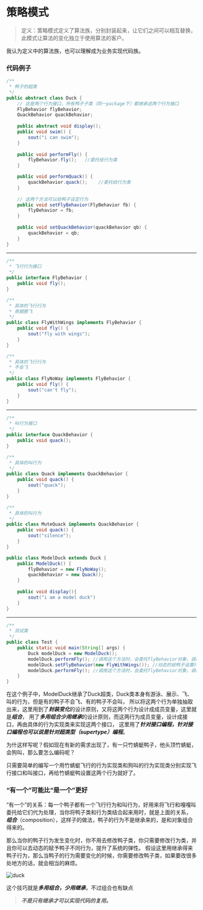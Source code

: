 # 策略模式
> 定义：策略模式定义了算法族，分别封装起来，让它们之间可以相互替换，此模式让算法的变化独立于使用算法的客户。

我认为定义中的算法族，也可以理解成为业务实现代码族。

### 代码例子
```java
/**
 * 鸭子的超类
 */
public abstract class Duck {
    // 这是两个行为接口，所有鸭子子类（同一package下）都继承这两个行为接口
    FlyBehavior flyBehavior;
    QuackBehavior quackBehavior;
    
    public abstract void display();
    public void swim() {
        sout("i can swim");
    }
    
    public void performFly() {
        flyBehavior.fly();   //委托给行为类
    }

    public void performQuack() {
        quackBehavior.quack();    //委托给行为类
    }
    
    // 这两个方法可以给鸭子设定行为
    public void setFlyBehavior(FlyBehavior fb) {
        flyBehavior = fb;
    }
    
    public void setQuackBehavior(quackBehavior qb) {
        quackBehavior = qb;
    }
}
```
---
```java
/**
 * 飞行行为接口
 */
public interface FlyBehavior {
    public void fly();
}

/**
 * 具体的飞行行为
 * 用翅膀飞
 */
public class FlyWithWings implements FlyBehavior {
    public void fly() {
        sout("fly with wings");
    }
}

/**
 * 具体的飞行行为
 * 不会飞
 */
public class FlyNoWay implements FlyBehavior {
    public void fly() {
        sout("can't fly");
    }
}
```
---
```java
/**
 * 叫行为接口
 */
public interface QuackBehavior {
    public void quack();
}

/**
 * 具体的叫行为
 */
public class Quack implements QuackBehavior {
    public void quack() {
        sout("quack");
    }
}

/**
 * 具体的叫行为
 */
public class MuteQuack implements QuackBehavior {
    public void quack() {
        sout("silence");
    }
}
```

```java
public class ModelDuck extends Duck {
    public ModelDuck() {
        flyBehavior = new FlyNoWay();
        quackBehavior = new Quack();
    }
    
    public void display(){
        sout("i am a model duck")
    }
}

```
---
```java
/**
 * 测试类
 */
public class Test {
    public static void main(String[] args) {
        Duck modelDuck = new ModelDuck();
        modelDuck.performFly(); //调用这个方法时，会委托flyBehavior对象，调用flyBehavior对象的fly方法，在这里flyBehavior对象就是FlyNoWay对象
        modelDuck.setFlyBehavior(new FlyWithWings()); //动态的给鸭子设置行为，flyBehavior对象变为FlyWithWings对象
        modelDuck.performFly(); //调用这个方法时，会委托flyBehavior对象，调用flyBehavior对象的fly方法，在这里flyBehavior对象是FlyWithWings对象
    }
}
```

在这个例子中，ModelDuck继承了Duck超类，Duck类本身有游泳、展示、飞、叫的行为，但是有的鸭子不会飞、有的鸭子不会叫，
所以将这两个行为单独抽取出来，这里用到了***封装变化***的设计原则，又将这两个行为设计成成员变量，这里就是***组合***，
用了***多用组合少用继承***的设计原则，而这两行为成员变量，设计成接口，再由具体的行为实现类来实现这两个接口，
这里用了***针对接口编程，针对接口编程也可以说是针对超类型（supertype）编程***。

为什这样写呢？假如现在有新的需求出现了，有一只竹蜻蜓鸭子，他头顶竹蜻蜓，会狗叫，那么要怎么编码呢？

只需要简单的编写一个用竹蜻蜓飞行的行为实现类和狗叫的行为实现类分别实现飞行接口和叫接口，再给竹蜻蜓鸭设置这两个行为就好了。

### “有一个”可能比“是一个”更好
“有一个”的关系：每一个鸭子都有一个飞行行为和叫行为，好用来将飞行和嘎嘎叫委托给它们代为处理，当你将鸭子类和行为类结合起来用时，就是上面的关系，
***组合***（composition），这样子的做法，鸭子的行为不是继承来的，是和对象组合得来的。

那么当你的鸭子行为发生变化时，你不用去修改鸭子类，你只需要修改行为类，并且你可以去动态的赋予鸭子不同行为，提升了系统的弹性。
假设这里用继承得来鸭子行为，那么当鸭子的行为需要变化的时候，你需要修改鸭子类，如果要改很多处地方的话，就会相当的麻烦。

![duck](https://github.com/lsqg/StudyNotes/blob/master/Design%20Patterns/Strategy%20Pattern/duck.png)

这个技巧就是***多用组合，少用继承***，不过组合也有缺点
> ***不是只有继承才可以实现代码的复用。***
